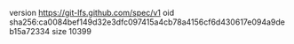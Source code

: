 version https://git-lfs.github.com/spec/v1
oid sha256:ca0084bef149d32e3dfc097415a4cb78a4156cf6d430617e094a9deb15a72334
size 10399

